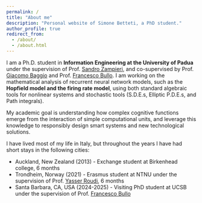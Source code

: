 ```yaml
---
permalink: /
title: "About me"
description: "Personal website of Simone Betteti, a PhD student."
author_profile: true
redirect_from: 
  - /about/
  - /about.html
---
```



I am a Ph.D. student in **Information Engineering at the University of Padua** under the supervision of Prof. [Sandro Zampieri](https://scholar.google.it/citations?user=nq1QPJ0AAAAJ&hl=en), and co-supervised by Prof. [Giacomo Baggio](https://baggiogi.github.io/) and Prof. [Francesco Bullo](https://fbullo.github.io/). I am working on the mathematical analysis of recurrent neural network models, such as the **Hopfield model and the firing rate model**, using both standard algebraic tools for nonlinear systems and stochastic tools (S.D.E.s, Elliptic P.D.E.s, and Path integrals). 


My academic goal is understanding how complex cognitive functions emerge from the interaction of simple computational units, and leverage this knowledge to responsibly design smart systems and new technological solutions.


I have lived most of my life in Italy, but throughout the years I have had short stays in the following cities:
* Auckland, New Zealand (2013) - Exchange student at Birkenhead college, 6 months
* Trondheim, Norway (2021) - Erasmus student at NTNU under the supervision of Prof. [Yasser Roudi](https://scholar.google.com/citations?user=-SXPaeYAAAAJ&hl=en), 6 months
* Santa Barbara, CA, USA (2024-2025) - Visiting PhD student at UCSB under the supervision of Prof. [Francesco Bullo](https://fbullo.github.io/)
